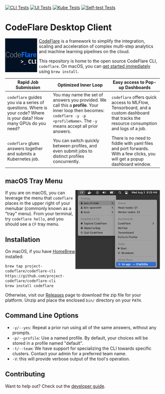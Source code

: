 [![CLI Tests](https://github.com/project-codeflare/codeflare-cli/actions/workflows/cli.yml/badge.svg)](https://github.com/project-codeflare/codeflare-cli/actions/workflows/cli.yml)
[![UI Tests](https://github.com/project-codeflare/codeflare-cli/actions/workflows/ui.yml/badge.svg)](https://github.com/project-codeflare/codeflare-cli/actions/workflows/ui.yml)
[![Kube Tests](https://github.com/project-codeflare/codeflare-cli/actions/workflows/kind.yml/badge.svg)](https://github.com/project-codeflare/codeflare-cli/actions/workflows/kind.yml)
[![Self-test Tests](https://github.com/project-codeflare/codeflare-cli/actions/workflows/self-test.yml/badge.svg)](https://github.com/project-codeflare/codeflare-cli/actions/workflows/self-test.yml)

# CodeFlare Desktop Client

<p align="center">
<img src="./images/codeflare_cli.svg" width="110" height="110" align="left">
</p>

[CodeFlare](https://codeflare.dev) is a framework to simplify the
integration, scaling and acceleration of complex multi-step analytics
and machine learning pipelines on the cloud.

This repository is home to the open source CodeFlare CLI,
`codeflare`. On macOS, you can [get started
immediately](#installation) using `brew install`.

| **Rapid Job Submission**                                                                                             | **Optimized Inner Loop**                                                                                                                                                          | **Easy access to Pop-up Dashboards**                                                                                                   |
| -------------------------------------------------------------------------------------------------------------------- | --------------------------------------------------------------------------------------------------------------------------------------------------------------------------------- | -------------------------------------------------------------------------------------------------------------------------------------- |
| `codeflare` guides you via a series of questions. Where is your code? Where is your data? How many GPUs do you need? | You may name the set of answers you provided. We call this a **profile**. Your inner loop then becomes: `codeflare -y -p <profileName>`. The `-y` means accept all prior answers. | `codeflare` offers quick access to MLFlow, Tensorboard, and a custom dashboard that tracks the resource consumption and logs of a job. |
| `codeflare` glues answers together and submits a Kubernetes job.                                                     | You can switch quickly between profiles, and even submit jobs to distinct profiles concurrently.                                                                                  | There is no need to fiddle with yaml files and port forwards. With a few clicks, you will get a popup dashboard window.                |

## macOS Tray Menu

<img align="right" width="275" src="docs/images/tray/activeruns.png">

If you are on macOS, you can leverage the menu that `codeflare` places
in the upper right of your menubar (commonly known as a "tray"
menu). From your terminal, try `codeflare hello`, and you should see a
`CF` tray menu.

## Installation

On macOS, if you have [HomeBrew](https://brew.sh/) installed:

    brew tap project-codeflare/codeflare-cli https://github.com/project-codeflare/codeflare-cli
    brew install codeflare

Otherwise, visit our
[Releases](https://github.com/project-codeflare/codeflare-cli/releases/latest)
page to download the zip file for your platform. Unzip and place the
enclosed `bin/` directory on your `PATH`.

## Command Line Options

- `-y/--yes`: Repeat a prior run using all of the same answers, without any prompts.
- `-p/--profile`: Use a named profile. By default, your choices will be stored in a profile named "default".
- `-t/--team`: We have support for specializing the CLI towards specific clusters. Contact your admin for a preferred team name.
- `-V`: this will provide verbose output of the tool's operation.

## Contributing

Want to help out? Check out the [developer guide](./docs/development/README.md).
